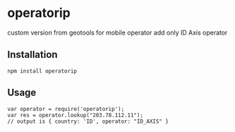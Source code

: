 operatorip
==========

custom version from geotools for mobile operator
add only ID Axis operator

## Installation

	npm install operatorip

## Usage

	var operator = require('operatorip');
	var res = operator.lookup("203.78.112.11");
	// output is { country: 'ID', operator: "ID_AXIS" }
